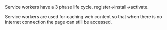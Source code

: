 Service workers have a 3 phase life cycle.
register->install->activate.

Service workers are used for caching web content so that when there is no internet connection the page can still be accessed.
